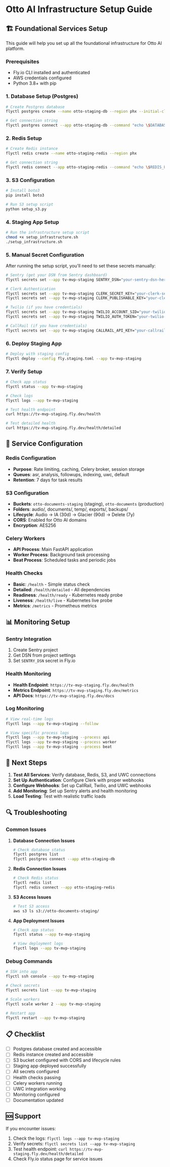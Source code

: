 # Otto AI Infrastructure Setup Guide

## 🏗️ Foundational Services Setup

This guide will help you set up all the foundational infrastructure for Otto AI platform.

### Prerequisites
- Fly.io CLI installed and authenticated
- AWS credentials configured
- Python 3.8+ with pip

### 1. Database Setup (Postgres)

```bash
# Create Postgres database
flyctl postgres create --name otto-staging-db --region phx --initial-cluster-size 1 --vm-size shared-cpu-1x

# Get connection string
flyctl postgres connect --app otto-staging-db --command "echo \$DATABASE_URL"
```

### 2. Redis Setup

```bash
# Create Redis instance
flyctl redis create --name otto-staging-redis --region phx

# Get connection string
flyctl redis connect --app otto-staging-redis --command "echo \$REDIS_URL"
```

### 3. S3 Configuration

```bash
# Install boto3
pip install boto3

# Run S3 setup script
python setup_s3.py
```

### 4. Staging App Setup

```bash
# Run the infrastructure setup script
chmod +x setup_infrastructure.sh
./setup_infrastructure.sh
```

### 5. Manual Secret Configuration

After running the setup script, you'll need to set these secrets manually:

```bash
# Sentry (get your DSN from Sentry dashboard)
flyctl secrets set --app tv-mvp-staging SENTRY_DSN="your-sentry-dsn-here"

# Clerk Authentication
flyctl secrets set --app tv-mvp-staging CLERK_SECRET_KEY="your-clerk-secret-key"
flyctl secrets set --app tv-mvp-staging CLERK_PUBLISHABLE_KEY="your-clerk-publishable-key"

# Twilio (if you have credentials)
flyctl secrets set --app tv-mvp-staging TWILIO_ACCOUNT_SID="your-twilio-sid"
flyctl secrets set --app tv-mvp-staging TWILIO_AUTH_TOKEN="your-twilio-token"

# CallRail (if you have credentials)
flyctl secrets set --app tv-mvp-staging CALLRAIL_API_KEY="your-callrail-key"
```

### 6. Deploy Staging App

```bash
# Deploy with staging config
flyctl deploy --config fly.staging.toml --app tv-mvp-staging
```

### 7. Verify Setup

```bash
# Check app status
flyctl status --app tv-mvp-staging

# Check logs
flyctl logs --app tv-mvp-staging

# Test health endpoint
curl https://tv-mvp-staging.fly.dev/health

# Test detailed health
curl https://tv-mvp-staging.fly.dev/health/detailed
```

## 🔧 Service Configuration

### Redis Configuration
- **Purpose**: Rate limiting, caching, Celery broker, session storage
- **Queues**: asr, analysis, followups, indexing, uwc, default
- **Retention**: 7 days for task results

### S3 Configuration
- **Buckets**: `otto-documents-staging` (staging), `otto-documents` (production)
- **Folders**: audio/, documents/, temp/, exports/, backups/
- **Lifecycle**: Audio → IA (30d) → Glacier (90d) → Delete (7y)
- **CORS**: Enabled for Otto AI domains
- **Encryption**: AES256

### Celery Workers
- **API Process**: Main FastAPI application
- **Worker Process**: Background task processing
- **Beat Process**: Scheduled tasks and periodic jobs

### Health Checks
- **Basic**: `/health` - Simple status check
- **Detailed**: `/health/detailed` - All dependencies
- **Readiness**: `/health/ready` - Kubernetes ready probe
- **Liveness**: `/health/live` - Kubernetes live probe
- **Metrics**: `/metrics` - Prometheus metrics

## 📊 Monitoring Setup

### Sentry Integration
1. Create Sentry project
2. Get DSN from project settings
3. Set `SENTRY_DSN` secret in Fly.io

### Health Monitoring
- **Health Endpoint**: `https://tv-mvp-staging.fly.dev/health`
- **Metrics Endpoint**: `https://tv-mvp-staging.fly.dev/metrics`
- **API Docs**: `https://tv-mvp-staging.fly.dev/docs`

### Log Monitoring
```bash
# View real-time logs
flyctl logs --app tv-mvp-staging --follow

# View specific process logs
flyctl logs --app tv-mvp-staging --process api
flyctl logs --app tv-mvp-staging --process worker
flyctl logs --app tv-mvp-staging --process beat
```

## 🚀 Next Steps

1. **Test All Services**: Verify database, Redis, S3, and UWC connections
2. **Set Up Authentication**: Configure Clerk with proper webhooks
3. **Configure Webhooks**: Set up CallRail, Twilio, and UWC webhooks
4. **Add Monitoring**: Set up Sentry alerts and health monitoring
5. **Load Testing**: Test with realistic traffic loads

## 🔍 Troubleshooting

### Common Issues

1. **Database Connection Issues**
   ```bash
   # Check database status
   flyctl postgres list
   flyctl postgres connect --app otto-staging-db
   ```

2. **Redis Connection Issues**
   ```bash
   # Check Redis status
   flyctl redis list
   flyctl redis connect --app otto-staging-redis
   ```

3. **S3 Access Issues**
   ```bash
   # Test S3 access
   aws s3 ls s3://otto-documents-staging/
   ```

4. **App Deployment Issues**
   ```bash
   # Check app status
   flyctl status --app tv-mvp-staging
   
   # View deployment logs
   flyctl logs --app tv-mvp-staging
   ```

### Debug Commands

```bash
# SSH into app
flyctl ssh console --app tv-mvp-staging

# Check secrets
flyctl secrets list --app tv-mvp-staging

# Scale workers
flyctl scale worker 2 --app tv-mvp-staging

# Restart app
flyctl restart --app tv-mvp-staging
```

## 📋 Checklist

- [ ] Postgres database created and accessible
- [ ] Redis instance created and accessible
- [ ] S3 bucket configured with CORS and lifecycle rules
- [ ] Staging app deployed successfully
- [ ] All secrets configured
- [ ] Health checks passing
- [ ] Celery workers running
- [ ] UWC integration working
- [ ] Monitoring configured
- [ ] Documentation updated

## 🆘 Support

If you encounter issues:
1. Check the logs: `flyctl logs --app tv-mvp-staging`
2. Verify secrets: `flyctl secrets list --app tv-mvp-staging`
3. Test health endpoint: `curl https://tv-mvp-staging.fly.dev/health/detailed`
4. Check Fly.io status page for service issues

